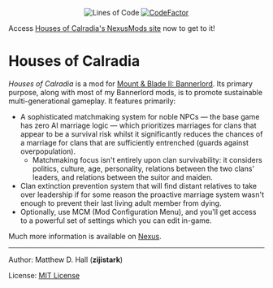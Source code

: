 <p align="center">
	<img src="https://tokei.rs/b1/github/zijistark/HousesCalradia?category=code" alt="Lines of Code"/>
	<a href="https://www.codefactor.io/repository/github/zijistark/housescalradia"><img src="https://www.codefactor.io/repository/github/zijistark/housescalradia/badge" alt="CodeFactor"/></a>
</p>

Access [Houses of Calradia's NexusMods site](https://www.nexusmods.com/mountandblade2bannerlord/mods/2174) now to get to it!

# Houses of Calradia

_Houses of Calradia_ is a mod for [Mount & Blade II: Bannerlord](https://www.taleworlds.com/en/Games/Bannerlord). Its primary purpose, along with most of my Bannerlord mods, is to promote sustainable multi-generational gameplay. It features primarily:

- A sophisticated matchmaking system for noble NPCs &mdash; the base game has zero AI marriage logic &mdash; which prioritizes marriages for clans that appear to be a survival risk whilst it significantly reduces the chances of a marriage for clans that are sufficiently entrenched (guards against overpopulation).
  - Matchmaking focus isn't entirely upon clan survivability: it considers politics, culture, age, personality, relations between the two clans' leaders, and relations between the suitor and maiden.
- Clan extinction prevention system that will find distant relatives to take over leadership if for some reason the proactive marriage system wasn't enough to prevent their last living adult member from dying.
- Optionally, use MCM (Mod Configuration Menu), and you'll get access to a powerful set of settings which you can edit in-game.

Much more information is available on [Nexus](https://www.nexusmods.com/mountandblade2bannerlord/mods/2174).

---

Author: Matthew D. Hall (**zijistark**)

License: [MIT License](LICENSE)
